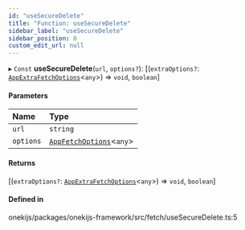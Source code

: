 ```yaml
---
id: "useSecureDelete"
title: "Function: useSecureDelete"
sidebar_label: "useSecureDelete"
sidebar_position: 0
custom_edit_url: null
---
```


▸ `Const` **useSecureDelete**(`url`, `options?`): [(`extraOptions?`: [`AppExtraFetchOptions`](../interfaces/AppExtraFetchOptions.md)<`any`\>) => `void`, `boolean`]

#### Parameters

| Name | Type |
| :------ | :------ |
| `url` | `string` |
| `options` | [`AppFetchOptions`](../interfaces/AppFetchOptions.md)<`any`\> |

#### Returns

[(`extraOptions?`: [`AppExtraFetchOptions`](../interfaces/AppExtraFetchOptions.md)<`any`\>) => `void`, `boolean`]

#### Defined in

onekijs/packages/onekijs-framework/src/fetch/useSecureDelete.ts:5
